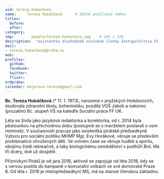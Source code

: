 ```yaml
---
uid: tereza.hubackova
name:     Tereza Hubáčková  	# běžně používáné jméno
titles:
  before:
  after:
category:
img: 		people/tereza-hubackova.jpg    # 165 x 220
description:  "asistentka dlouhodobě uvolněné členky Zastupitelstva hl. m. Prahy Evy Horákové s působností: Péče o ohrožené děti"
mail:
- tereza.hubackova@praha.eu
mob:			  
profiles:
  github:     
  facebook: 	
  twitter: 		
  flickr:
ordpraha: 
calendar: majerova.tereza@gmail.com
---
```


**Bc. Tereza Hubáčková** (* 11. 1. 1973), narozená v pražských Holešovicích, studovala zdravotní školu, bohemistiku, později VOŠ Jabok a nakonec (prozatím) Bc. stupeň VŠ na
katedře Sociální práce FF UK.

Léta se živila jako jazyková redaktorka a korektorka, od r. 2014 byla pěstounkou na přechodnou dobu (postupně se s manželem postarali o osm miminek). V současnosti pracuje jako asistentka pirátské předsedkyně Výboru pro sociální politiku MHMP Mgr. Evy Horákové, věnuje se především problematice ohrožených dětí. Ve volném čase se věnuje hudbě a sportu, obojímu čistě rekreačně, a taky biologickému zemědělství v podhůří Brd. Má tři dcery, dvě už dospělé.

Příznivkyní Pirátů je od jara 2016, aktivně se zapojuje od léta 2018, kdy se s vervou pustila do kampaně v komunální volbách ve své domovské Praze 6. Od léta r. 2019 je místopředsedkyní MS, má na starost členskou základnu.
